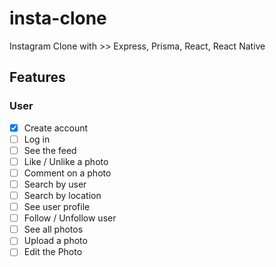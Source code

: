 # insta-clone

Instagram Clone with >> Express, Prisma, React, React Native

## Features

### User

- [x] Create account
- [ ] Log in
- [ ] See the feed
- [ ] Like / Unlike a photo
- [ ] Comment on a photo
- [ ] Search by user
- [ ] Search by location
- [ ] See user profile
- [ ] Follow / Unfollow user
- [ ] See all photos
- [ ] Upload a photo
- [ ] Edit the Photo
